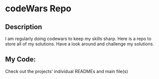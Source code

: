 # codeWars Repo

## Description
I am regularly doing codewars to keep my skills sharp. Here is a repo to store all of my solutions. Have a look around and challenge my solutions.

## My Code:
Check out the projects' individual READMEs and main file(s)
